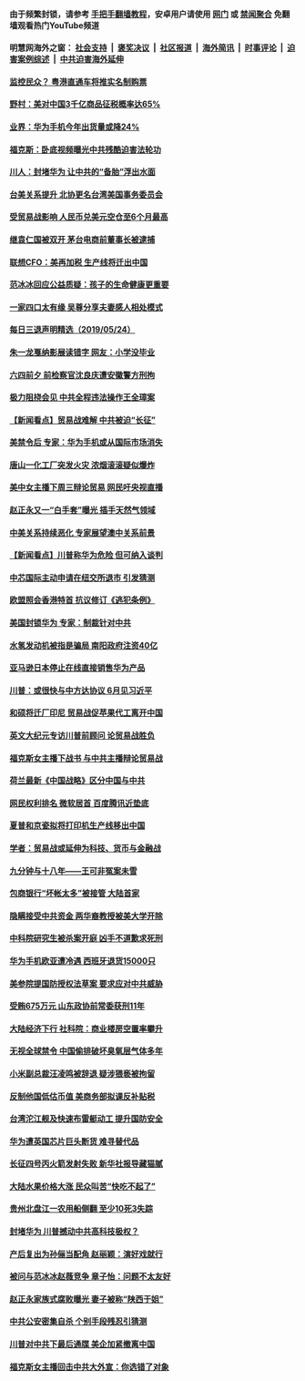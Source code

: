#### 由于频繁封锁，请参考 [手把手翻墙教程](https://github.com/gfw-breaker/guides/wiki/)，安卓用户请使用 [网门](https://github.com/gfw-breaker/bn-android/blob/master/ogate.md?t=05250937) 或 [禁闻聚合](https://github.com/gfw-breaker/bn-android) 免翻墙观看热门YouTube频道 

#### 明慧网海外之窗：&nbsp;[社会支持](140.md?t=05250937) &nbsp;|&nbsp; [褒奖决议](282.md?t=05250937) &nbsp;|&nbsp; [社区报道](91.md?t=05250937) &nbsp;|&nbsp; [海外简讯](245.md?t=05250937) &nbsp;|&nbsp; [时事评论](251.md?t=05250937) &nbsp;|&nbsp; [迫害案例综述](328.md?t=05250937) &nbsp;|&nbsp; [中共迫害海外延伸](236.md?t=05250937) 


#### [监控民众？ 粤港直通车将推实名制购票](../pages/nsc413/n11279100.md?t=05250937) 

#### [野村：美对中国3千亿商品征税概率达65%](../pages/nsc413/n11279226.md?t=05250937) 

#### [业界：华为手机今年出货量或降24%](../pages/nsc413/n11278995.md?t=05250937) 

#### [福克斯：卧底视频曝光中共残酷迫害法轮功](../pages/nsc413/n11278026.md?t=05250937) 

#### [川人：封堵华为 让中共的“备胎”浮出水面](../pages/nsc413/n11278644.md?t=05250937) 

#### [台美关系提升 北协更名台湾美国事务委员会](../pages/nsc413/n11277588.md?t=05250937) 

#### [受贸易战影响 人民币兑美元空仓至6个月最高](../pages/nsc413/n11278812.md?t=05250937) 

#### [继袁仁国被双开 茅台电商前董事长被逮捕](../pages/nsc413/n11278893.md?t=05250937) 

#### [联想CFO：美再加税 生产线将迁出中国](../pages/nsc413/n11278357.md?t=05250937) 

#### [范冰冰回应公益质疑：孩子的生命健康更重要](../pages/nsc413/n11277954.md?t=05250937) 

#### [一家四口太有缘 吴尊分享夫妻感人相处模式](../pages/nsc413/n11278278.md?t=05250937) 

#### [每日三退声明精选（2019/05/24）](../pages/nsc413/n11278949.md?t=05250937) 

#### [朱一龙戛纳影展读错字 网友：小学没毕业](../pages/nsc413/n11278472.md?t=05250937) 

#### [六四前夕 前检察官沈良庆遭安徽警方刑拘](../pages/nsc413/n11278784.md?t=05250937) 

#### [极力阻挠会见 中共全程违法操作王全璋案](../pages/nsc413/n11278207.md?t=05250937) 

#### [【新闻看点】贸易战难解 中共被迫“长征”](../pages/nsc413/n11278279.md?t=05250937) 

#### [美禁令后 专家：华为手机或从国际市场消失](../pages/nsc413/n11278529.md?t=05250937) 

#### [唐山一化工厂突发火灾 浓烟滚滚疑似爆炸](../pages/nsc413/n11278497.md?t=05250937) 

#### [美中女主播下周三辩论贸易 网民吁央视直播](../pages/nsc413/n11278337.md?t=05250937) 

#### [赵正永又一“白手套”曝光 插手天然气领域](../pages/nsc413/n11278428.md?t=05250937) 

#### [中美关系持续恶化 专家展望澳中关系前景](../pages/nsc413/n11277940.md?t=05250937) 

#### [【新闻看点】川普称华为危险 但可纳入谈判](../pages/nsc413/n11278165.md?t=05250937) 

#### [中芯国际主动申请在纽交所退市 引发猜测](../pages/nsc413/n11278326.md?t=05250937) 

#### [欧盟照会香港特首 抗议修订《逃犯条例》](../pages/nsc413/n11278410.md?t=05250937) 

#### [美国封锁华为 专家：制裁针对中共](../pages/nsc413/n11277658.md?t=05250937) 

#### [水氢发动机被指是骗局 南阳政府注资40亿](../pages/nsc413/n11277969.md?t=05250937) 

#### [亚马逊日本停止在线直接销售华为产品](../pages/nsc413/n11278196.md?t=05250937) 

#### [川普：或很快与中方达协议 6月见习近平](../pages/nsc413/n11278159.md?t=05250937) 

#### [和硕将迁厂印尼 贸易战促苹果代工离开中国](../pages/nsc413/n11277878.md?t=05250937) 

#### [英文大纪元专访川普前顾问 论贸易战胜负](../pages/nsc413/n11278119.md?t=05250937) 

#### [福克斯女主播下战书 与中共主播辩论贸易战](../pages/nsc413/n11277614.md?t=05250937) 

#### [荷兰最新《中国战略》区分中国与中共](../pages/nsc413/n11277444.md?t=05250937) 

#### [网民权利排名 微软居首 百度腾讯近垫底](../pages/nsc413/n11277875.md?t=05250937) 

#### [夏普和京瓷拟将打印机生产线移出中国](../pages/nsc413/n11277782.md?t=05250937) 

#### [学者：贸易战或延伸为科技、货币与金融战](../pages/nsc413/n11276959.md?t=05250937) 

#### [九分钟与十八年――王可非冤案未雪](../pages/nsc413/n11277703.md?t=05250937) 

#### [包商银行“坏帐太多”被接管 大陆首家](../pages/nsc413/n11277818.md?t=05250937) 

#### [隐瞒接受中共资金 两华裔教授被美大学开除](../pages/nsc413/n11277815.md?t=05250937) 


#### [中科院研究生被杀案开庭 凶手不道歉求死刑](../pages/nsc413/n11277268.md?t=05250937) 

#### [华为手机欧亚遭冷遇 西班牙退货15000只](../pages/nsc413/n11277194.md?t=05250937) 

#### [美参院提国防授权法草案 要求应对中共威胁](../pages/nsc413/n11275932.md?t=05250937) 

#### [受贿675万元 山东政协前常委获刑11年](../pages/nsc413/n11276882.md?t=05250937) 

#### [大陆经济下行 社科院：商业楼房空置率攀升](../pages/nsc413/n11276627.md?t=05250937) 

#### [无视全球禁令 中国偷排破坏臭氧层气体多年](../pages/nsc413/n11277231.md?t=05250937) 

#### [小米副总裁汪凌鸣被辞退 疑涉猥亵被拘留](../pages/nsc413/n11276883.md?t=05250937) 

#### [反制他国低估币值 美商务部拟课反补贴税](../pages/nsc413/n11276224.md?t=05250937) 

#### [台湾沱江舰及快速布雷艇动工 提升国防安全](../pages/nsc413/n11276682.md?t=05250937) 

#### [华为遭英国芯片巨头断货 难寻替代品](../pages/nsc413/n11276488.md?t=05250937) 

#### [长征四号丙火箭发射失败 新华社报导藏猫腻](../pages/nsc413/n11276477.md?t=05250937) 

#### [大陆水果价格大涨 民众叫苦“快吃不起了”](../pages/nsc413/n11276499.md?t=05250937) 

#### [贵州北盘江一农用船侧翻 至少10死3失踪](../pages/nsc413/n11276297.md?t=05250937) 

#### [封堵华为 川普撼动中共高科技极权？](../pages/nsc413/n11275796.md?t=05250937) 

#### [产后复出为孙俪当配角 赵丽颖：演好戏就行](../pages/nsc413/n11275528.md?t=05250937) 

#### [被问与范冰冰赵薇竞争 章子怡：问题不太友好](../pages/nsc413/n11275725.md?t=05250937) 

#### [赵正永家族式腐败曝光 妻子被称“陕西于姐”](../pages/nsc413/n11275498.md?t=05250937) 

#### [中共公安密集自杀 个别手段残忍引猜测](../pages/nsc413/n11275671.md?t=05250937) 

#### [川普对中共下最后通牒 美企加紧撤离中国](../pages/nsc413/n11275732.md?t=05250937) 

#### [福克斯女主播回击中共大外宣：你选错了对象](../pages/nsc413/n11275458.md?t=05250937) 

